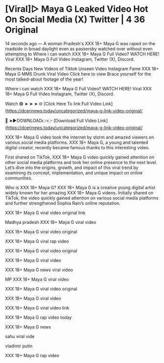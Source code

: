 # [Viral]▷ Maya G Leaked Video Hot On Social Media (X) Twitter | 4 36 Original

14 seconds ago — A woman Pradesh's XXX 18+ Maya G was raped on the roadside in broad daylight even as passersby watched over without even attempting to Where i can watch XXX 18+ Maya G Full Video? WATCH HERE! Viral XXX 18+ Maya G Full Video Instagram, Twitter (X), Discord.

Recents Days New Videos of Tiktok Unseen Video Instagram Fame XXX 18+ Maya G MMS Drunk Viral Video Click here to view Brace yourself for the most talked-about footage of the year!

Where i can watch XXX 18+ Maya G Full Video? WATCH HERE! Viral XXX 18+ Maya G Full Video Instagram, Twitter (X), Discord.

Watch 🟢 ➤ ➤ ➤ 🌐 [Click Here To link Full Video Link](https://dcerinews.today/uncategorized/maya-g-link-video-original/

🔴 ➤►DOWNLOAD👉👉 [Download Full Video Link](https://dcerinews.today/uncategorized/maya-g-link-video-original/


XXX 18+ Maya G video took the internet by storm and amazed viewers on various social media platforms. XXX 18+ Maya G, a young and talented digital creator, recently became famous thanks to this interesting video.

First shared on TikTok, XXX 18+ Maya G video quickly gained attention on other social media platforms and took her online presence to the next level. Let’s dive into the origins, growth, and impact of this viral trend by examining its concept, implementation, and unique impact on online communities.

Who is XXX 18+ Maya G? XXX 18+ Maya G is a creative young digital artist widely known for her amazing XXX 18+ Maya G videos. Initially shared on TikTok, the video quickly gained attention on various social media platforms and further strengthened Sophia Rain’s online reputation.

XXX 18+ Maya G viral video original link

Madhya pradesh XXX 18+ Maya G viral video

XXX 18+ Maya G viral video original

XXX 18+ Maya G viral rap video

XXX 18+ Maya G viral video original

XXX 18+ Maya G viral video

XXX 18+ Maya G news viral video

MP XXX 18+ Maya G viral video

XXX 18+ Maya G viral video original

XXX 18+ Maya G viral video

XXX 18+ Maya G viral video link

XXX 18+ Maya G rap video today

XXX 18+ Maya G news

sahu viral vide

vladimir putin

XXX 18+ Maya G rap video

